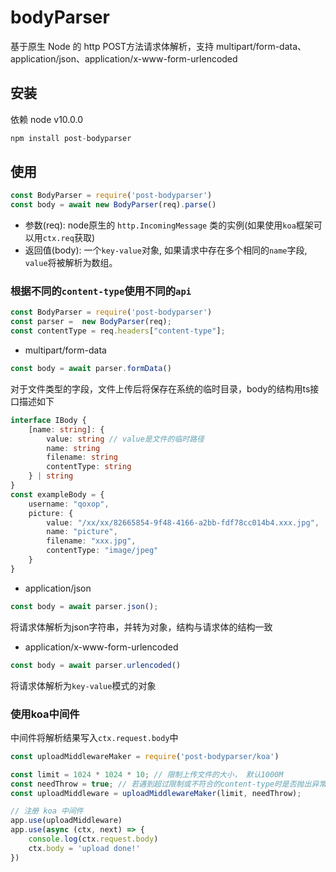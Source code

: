 # bodyParser
基于原生 Node 的 http POST方法请求体解析，支持 multipart/form-data、application/json、application/x-www-form-urlencoded

## 安装
依赖 node v10.0.0
```javascript
npm install post-bodyparser
```

## 使用
```javascript
const BodyParser = require('post-bodyparser')
const body = await new BodyParser(req).parse()
```
- 参数(req): node原生的 `http.IncomingMessage` 类的实例(如果使用`koa`框架可以用`ctx.req`获取)
- 返回值(body): 一个`key-value`对象, 如果请求中存在多个相同的`name`字段, `value`将被解析为数组。


### 根据不同的`content-type`使用不同的`api`
```javascript
const BodyParser = require('post-bodyparser')
const parser =  new BodyParser(req);
const contentType = req.headers["content-type"];
```
- multipart/form-data
```javascript
const body = await parser.formData()
```
对于文件类型的字段，文件上传后将保存在系统的临时目录，body的结构用ts接口描述如下
```typescript
interface IBody {
    [name: string]: {
        value: string // value是文件的临时路径
        name: string
        filename: string
        contentType: string
    } | string
}
const exampleBody = {
    username: "qoxop",
    picture: {
        value: "/xx/xx/82665854-9f48-4166-a2bb-fdf78cc014b4.xxx.jpg",
        name: "picture",
        filename: "xxx.jpg",
        contentType: "image/jpeg"
    }
}
```
- application/json
```javascript
const body = await parser.json();
```
将请求体解析为json字符串，并转为对象，结构与请求体的结构一致

- application/x-www-form-urlencoded
```javascript
const body = await parser.urlencoded()
```
将请求体解析为`key-value`模式的对象

### 使用koa中间件
中间件将解析结果写入`ctx.request.body`中
```javascript
const uploadMiddlewareMaker = require('post-bodyparser/koa')

const limit = 1024 * 1024 * 10; // 限制上传文件的大小， 默认1000M
const needThrow = true; // 若遇到超过限制或不符合的content-type时是否抛出异常
const uploadMiddleware = uploadMiddlewareMaker(limit, needThrow);

// 注册 koa 中间件
app.use(uploadMiddleware)
app.use(async (ctx, next) => {
    console.log(ctx.request.body)
    ctx.body = 'upload done!'
})
```